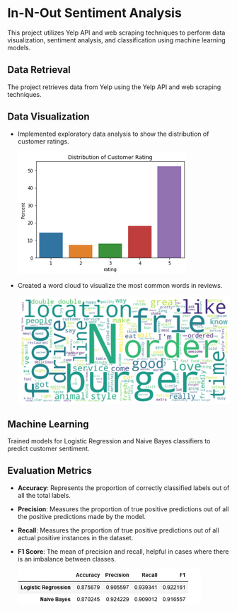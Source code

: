 # In-N-Out Sentiment Analysis

This project utilizes Yelp API and web scraping techniques to perform data visualization, sentiment analysis, and classification using machine learning models.

## Data Retrieval

The project retrieves data from Yelp using the Yelp API and web scraping techniques.

## Data Visualization

- Implemented exploratory data analysis to show the distribution of customer ratings.
  
  ![ScreenShot](/screenshots/distribution.png)
  
- Created a word cloud to visualize the most common words in reviews.
  
  ![ScreenShot](/screenshots/wordcloud.png)

## Machine Learning

Trained models for Logistic Regression and Naive Bayes classifiers to predict customer sentiment.

## Evaluation Metrics

- **Accuracy**: Represents the proportion of correctly classified labels out of all the total labels.
- **Precision**: Measures the proportion of true positive predictions out of all the positive predictions made by the model.
- **Recall**: Measures the proportion of true positive predictions out of all actual positive instances in the dataset.
- **F1 Score**: The mean of precision and recall, helpful in cases where there is an imbalance between classes.
  
  ![ScreenShot](/screenshots/metric.png)
